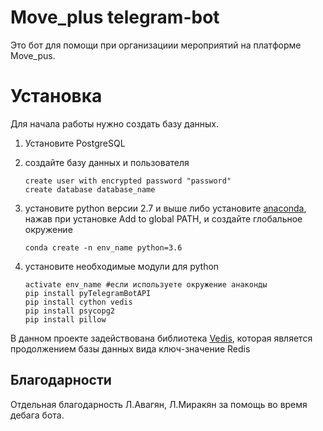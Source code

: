 # Move_plus telegram-bot

Это бот для помощи при организациии мероприятий на платформе Move_pus.

Установка
=========

Для начала работы нужно создать базу данных.

1) Установите PostgreSQL

2) создайте базу данных и пользователя
   ```shell script
   create user with encrypted password "password"
   create database database_name
   ```
    
3) установите python версии 2.7 и выше либо установите [anaconda](https://www.anaconda.com/products/individual), нажав при установке Add to global PATH, 
 и создайте глобальное окружение 
    ```shell script
    conda create -n env_name python=3.6
    ```
4) установите необходимые модули для python
    ```shell script
    activate env_name #если используете окружение анаконды
    pip install pyTelegramBotAPI
    pip install cython vedis
    pip install psycopg2
    pip install pillow
    ```

В данном проекте задействована библиотека  [Vedis](https://vedis-python.readthedocs.io/en/latest/), которая является продолжением базы данных вида ключ-значение Redis 

Благодарности
-------------

Отдельная благодарность Л.Авагян, Л.Миракян за помощь во время дебага бота.

